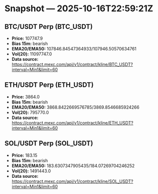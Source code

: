 # Snapshot — 2025-10-16T22:59:21Z

## BTC/USDT Perp (BTC_USDT)
- **Price:** 107747.9
- **Bias 15m:** bearish
- **EMA20/EMA50:** 107846.84547364933/107946.50570634761
- **Vol(20):** 11097747.0
- **Data source:** https://contract.mexc.com/api/v1/contract/kline/BTC_USDT?interval=Min1&limit=60

## ETH/USDT Perp (ETH_USDT)
- **Price:** 3864.0
- **Bias 15m:** bearish
- **EMA20/EMA50:** 3868.8422669576785/3869.8546685924266
- **Vol(20):** 795770.0
- **Data source:** https://contract.mexc.com/api/v1/contract/kline/ETH_USDT?interval=Min1&limit=60

## SOL/USDT Perp (SOL_USDT)
- **Price:** 183.15
- **Bias 15m:** bearish
- **EMA20/EMA50:** 183.6307347905435/184.07269704246252
- **Vol(20):** 1491443.0
- **Data source:** https://contract.mexc.com/api/v1/contract/kline/SOL_USDT?interval=Min1&limit=60
